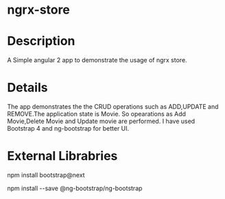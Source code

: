 # ngrx-store
# Description
A Simple angular 2 app to demonstrate the usage of ngrx store.

# Details
The app demonstrates the the CRUD operations such as ADD,UPDATE and REMOVE.The application state is Movie. So opearations as Add Movie,Delete Movie and Update movie are performed. I have used Bootstrap 4 and ng-bootstrap for better UI.

# External Librabries
npm install bootstrap@next

npm install --save @ng-bootstrap/ng-bootstrap
